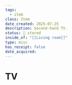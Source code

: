 ```yaml
---
tags:
  - item
class: Item
date_created: 2025-07-25
description: Second-hand TV.
status: 🎒 stored
inside_of: "[[Living room]]"
type: misc
has_receipt: false
date_acquired:
---
```

# TV